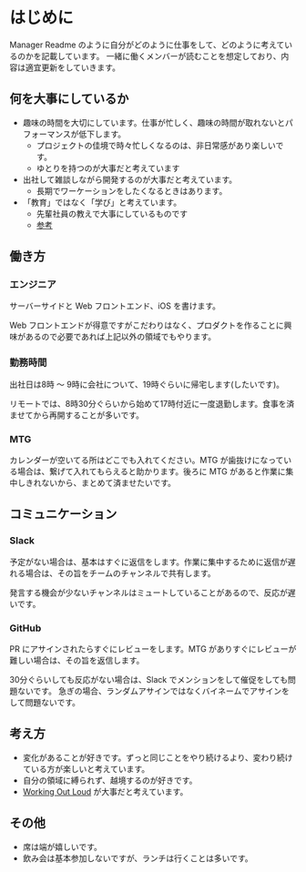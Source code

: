 # はじめに

Manager Readme のように自分がどのように仕事をして、どのように考えているのかを記載しています。
一緒に働くメンバーが読むことを想定しており、内容は適宜更新をしていきます。

## 何を大事にしているか

- 趣味の時間を大切にしています。仕事が忙しく、趣味の時間が取れないとパフォーマンスが低下します。
  - プロジェクトの佳境で時々忙しくなるのは、非日常感があり楽しいです。
  - ゆとりを持つのが大事だと考えています
- 出社して雑談しながら開発するのが大事だと考えています。
  - 長期でワーケーションをしたくなるときはあります。
- 「教育」ではなく「学び」と考えています。
  - 先輩社員の教えで大事にしているものです
  - [参考](https://www.academyhills.com/note/opinion/13071902mitjoi.html#:~:text=Learning%20over%20education%E3%80%82%E5%AD%A6%E3%81%B3%E3%81%AF%E8%87%AA%E7%99%BA%E7%9A%84%E3%81%AA%E3%82%82%E3%81%AE%E3%80%81%E6%95%99%E8%82%B2%E3%81%AF%E4%B8%8E%E3%81%88%E3%82%89%E3%82%8C%E3%82%8B%E3%82%82%E3%81%AE%E3%81%A7%E3%81%82%E3%82%8A%E3%80%81%E6%9C%AC%E6%9D%A5%E3%81%AF%E6%80%A7%E8%B3%AA%E3%81%8C%E7%95%B0%E3%81%AA%E3%82%8A%E3%81%BE%E3%81%99%E3%80%82%E3%81%97%E3%81%8B%E3%81%97%E3%80%81%E7%A7%81%E3%81%9F%E3%81%A1%E3%81%AE%E4%B8%AD%E3%81%AB%E3%81%AF%E4%BE%9D%E7%84%B6%E3%81%A8%E3%81%97%E3%81%A6%E3%80%8C%E6%95%99%E8%82%B2%E3%82%B7%E3%82%B9%E3%83%86%E3%83%A0%E3%81%8C%E3%81%AA%E3%81%84%E3%81%A8%E3%80%81%E5%AD%A6%E3%81%B3%E3%81%AF%E7%94%9F%E3%81%BE%E3%82%8C%E3%81%AA%E3%81%84%E3%80%8D%E3%81%A8%E3%81%84%E3%81%86%E6%84%8F%E8%AD%98%E3%81%8C%E3%81%82%E3%82%8A%E3%81%BE%E3%81%99%E3%80%82%E6%95%99%E8%82%B2%E3%82%B7%E3%82%B9%E3%83%86%E3%83%A0%E3%81%AB%E6%8B%A0%E3%82%89%E3%81%AA%E3%81%8F%E3%81%A6%E3%82%82%E5%AD%A6%E3%81%B3%E3%82%92%E7%94%9F%E3%82%80%E3%81%93%E3%81%A8%E3%81%8C%E5%8F%AF%E8%83%BD%E3%81%AA%E6%99%82%E4%BB%A3%E3%81%AF%E3%80%81%E3%81%99%E3%81%A7%E3%81%AB%E3%82%84%E3%81%A3%E3%81%A6%E3%81%8D%E3%81%A6%E3%81%84%E3%81%BE%E3%81%99%E3%80%82%E5%A4%A7%E5%88%87%E3%81%AA%E3%81%AE%E3%81%AF%E3%80%8C%E4%BD%95%E3%82%92%E5%AD%A6%E3%81%B6%E3%81%AE%E3%81%8B%E3%80%8D%E3%81%A7%E3%81%AF%E3%81%AA%E3%81%8F%E3%80%81%E3%80%8C%E3%81%A9%E3%81%AE%E3%82%88%E3%81%86%E3%81%AB%E5%AD%A6%E3%81%B6%E3%81%AE%E3%81%8B%E3%80%8D%E3%81%AA%E3%81%AE%E3%81%A7%E3%81%99%E3%80%82)

## 働き方

### エンジニア

サーバーサイドと Web フロントエンド、iOS を書けます。

Web フロントエンドが得意ですがこだわりはなく、プロダクトを作ることに興味があるので必要であれば上記以外の領域でもやります。

### 勤務時間

出社日は8時 〜 9時に会社について、19時ぐらいに帰宅します(したいです)。

リモートでは、8時30分ぐらいから始めて17時付近に一度退勤します。食事を済ませてから再開することが多いです。

### MTG

カレンダーが空いてる所はどこでも入れてください。MTG が歯抜けになっている場合は、繋げて入れてもらえると助かります。後ろに MTG があると作業に集中しきれないから、まとめて済ませたいです。

## コミュニケーション

### Slack

予定がない場合は、基本はすぐに返信をします。作業に集中するために返信が遅れる場合は、その旨をチームのチャンネルで共有します。

発言する機会が少ないチャンネルはミュートしていることがあるので、反応が遅いです。

### GitHub

PR にアサインされたらすぐにレビューをします。MTG がありすぐにレビューが難しい場合は、その旨を返信します。

30分ぐらいしても反応がない場合は、Slack でメンションをして催促をしても問題ないです。
急ぎの場合、ランダムアサインではなくバイネームでアサインをして問題ないです。

## 考え方

- 変化があることが好きです。ずっと同じことをやり続けるより、変わり続けている方が楽しいと考えています。
- 自分の領域に縛られず、越境するのが好きです。
- [Working Out Loud](https://blog.studysapuri.jp/entry/2018/11/14/working-out-loud) が大事だと考えています。

## その他

- 席は端が嬉しいです。
- 飲み会は基本参加しないですが、ランチは行くことは多いです。
